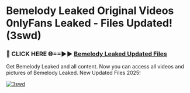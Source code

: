 # Bemelody Leaked Original Videos 0nlyFans Leaked - Files Updated! (3swd)

<h3>🔴 CLICK HERE 🌐==►► <a href="https://tinyurl.com/x26r9saj" rel="nofollow">Bemelody Leaked Updated Files</a></h3>

Get Bemelody Leaked and all content. Now you can access all videos and pictures of Bemelody Leaked. New Updated Files 2025!

[![3swd](https://i.imgur.com/LkgZPqh.gif)](https://tinyurl.com/x26r9saj)

